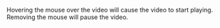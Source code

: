 Hovering the mouse over the video will cause the video to start playing. Removing the mouse will pause the video. 
